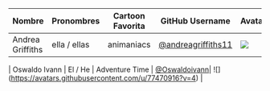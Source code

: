 | Nombre | Pronombres | Cartoon Favorita | GitHub Username| Avatar |
|---|---|---|---|---|
| Andrea Griffiths | ella / ellas  | animaniacs | [@andreagriffiths11](https://github.com/andreagriffiths11)| ![](https://avatars.githubusercontent.com/andreagriffiths11?s=64) |

| Oswaldo Ivann | El / He  | Adventure Time | [@Oswaldoivann](https://github.com/Oswaldoivann)| ![]
(https://avatars.githubusercontent.com/u/77470916?v=4) |

